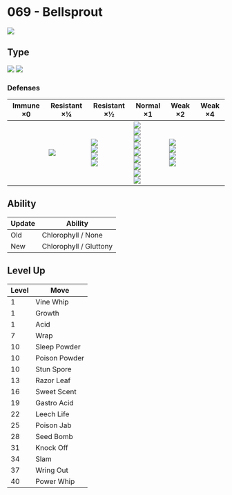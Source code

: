# 069 - Bellsprout
![][069]

## Type

![][grass]  ![][poison]

### Defenses

Immune ×0 | Resistant ×¼   | Resistant ×½                                                      | Normal ×1                                                                                                                              | Weak ×2                                                     | Weak ×4 | 
---       | ---            | ---                                                               | ---                                                                                                                                    | ---                                                         | ---     | 
          | ![][grass]<br> | ![][fighting]<br> ![][water]<br> ![][electric]<br> ![][fairy]<br> | ![][normal]<br> ![][poison]<br> ![][ground]<br> ![][rock]<br> ![][bug]<br> ![][ghost]<br> ![][steel]<br> ![][dragon]<br> ![][dark]<br> | ![][flying]<br> ![][fire]<br> ![][psychic]<br> ![][ice]<br> |         | 

## Ability

Update | Ability                | 
---    | ---                    | 
Old    | Chlorophyll / None     | 
New    | Chlorophyll / Gluttony | 

## Level Up

Level | Move          | 
---   | ---           | 
1     | Vine Whip     | 
1     | Growth        | 
1     | Acid          | 
7     | Wrap          | 
10    | Sleep Powder  | 
10    | Poison Powder | 
10    | Stun Spore    | 
13    | Razor Leaf    | 
16    | Sweet Scent   | 
19    | Gastro Acid   | 
22    | Leech Life    | 
25    | Poison Jab    | 
28    | Seed Bomb     | 
31    | Knock Off     | 
34    | Slam          | 
37    | Wring Out     | 
40    | Power Whip    | 

[069]: ../img/pokemon/069.png
[normal]: ../img/types/normal.png
[fire]: ../img/types/fire.png
[fighting]: ../img/types/fighting.png
[water]: ../img/types/water.png
[flying]: ../img/types/flying.png
[grass]: ../img/types/grass.png
[poison]: ../img/types/poison.png
[electric]: ../img/types/electric.png
[ground]: ../img/types/ground.png
[psychic]: ../img/types/psychic.png
[rock]: ../img/types/rock.png
[ice]: ../img/types/ice.png
[bug]: ../img/types/bug.png
[dragon]: ../img/types/dragon.png
[ghost]: ../img/types/ghost.png
[dark]: ../img/types/dark.png
[steel]: ../img/types/steel.png
[fairy]: ../img/types/fairy.png
